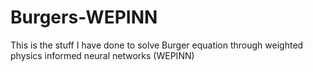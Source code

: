 # Burgers-WEPINN
This is the stuff I have done to solve Burger equation through weighted physics informed neural networks (WEPINN)
